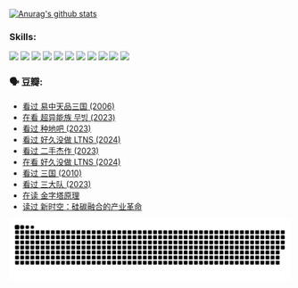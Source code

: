 
[![Anurag's github stats](https://github-readme-stats.vercel.app/api?username=w940853815)](https://github.com/anuraghazra/github-readme-stats)

### Skills:

<code><img height="32" src="https://cdn.jsdelivr.net/npm/simple-icons@v5/icons/python.svg"></code>
<code><img height="32" src="https://cdn.jsdelivr.net/npm/simple-icons@v5/icons/javascript.svg"></code>
<code><img height="32" src="https://cdn.jsdelivr.net/npm/simple-icons@v5/icons/django.svg"></code>
<code><img height="32" src="https://cdn.jsdelivr.net/npm/simple-icons@v5/icons/flask.svg"></code>
<code><img height="32" src="https://cdn.jsdelivr.net/npm/simple-icons@v5/icons/vuetify.svg"></code>
<code><img height="32" src="https://cdn.jsdelivr.net/npm/simple-icons@v5/icons/git.svg"></code>
<code><img height="32" src="https://cdn.jsdelivr.net/npm/simple-icons@v5/icons/docker.svg"></code>
<code><img height="32" src="https://cdn.jsdelivr.net/npm/simple-icons@v5/icons/postgresql.svg"></code>
<code><img height="32" src="https://cdn.jsdelivr.net/npm/simple-icons@v5/icons/elasticsearch.svg"></code>
<code><img height="32" src="https://cdn.jsdelivr.net/npm/simple-icons@v5/icons/macos.svg"></code>
<code><img height="32" src="https://cdn.jsdelivr.net/npm/simple-icons@v5/icons/linux.svg"></code>

### 🗣 豆瓣:

<!-- DOUBAN-ACTIVITIES:START -->
- [看过 易中天品三国‎ (2006)](https://www.douban.com/people/136069238/status/4529910812/?_i=08950171)
- [在看 超异能族 무빙‎ (2023)](https://www.douban.com/people/136069238/status/4527291077/?_i=08950171)
- [看过 种地吧‎ (2023)](https://www.douban.com/people/136069238/status/4527289637/?_i=08950171)
- [看过 好久没做 LTNS‎ (2024)](https://www.douban.com/people/136069238/status/4527289515/?_i=08950171)
- [看过 二手杰作‎ (2023)](https://www.douban.com/people/136069238/status/4522502716/?_i=08950171)
- [在看 好久没做 LTNS‎ (2024)](https://www.douban.com/people/136069238/status/4521969883/?_i=08950171)
- [看过 三国‎ (2010)](https://www.douban.com/people/136069238/status/4521634661/?_i=08950171)
- [看过 三大队‎ (2023)](https://www.douban.com/people/136069238/status/4510323325/?_i=08950171)
- [在读 金字塔原理](https://www.douban.com/people/136069238/status/4507497587/?_i=08950171)
- [读过 新时空：硅碳融合的产业革命](https://www.douban.com/people/136069238/status/4506659177/?_i=08950171)
<!-- DOUBAN-ACTIVITIES:END -->


![Snake animation](https://raw.githubusercontent.com/w940853815/w940853815/output/github-contribution-grid-snake.svg)

<!--
**w940853815/w940853815** is a ✨ _special_ ✨ repository because its `README.md` (this file) appears on your GitHub profile.

Here are some ideas to get you started:

- 🔭 I’m currently working on ...
- 🌱 I’m currently learning ...
- 👯 I’m looking to collaborate on ...
- 🤔 I’m looking for help with ...
- 💬 Ask me about ...
- 📫 How to reach me: ...
- 😄 Pronouns: ...
- ⚡ Fun fact: ...
-->
